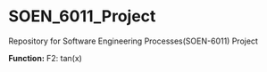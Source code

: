 # SOEN_6011_Project

Repository for Software Engineering Processes(SOEN-6011) Project

**Function:** 
F2: tan(x) 
